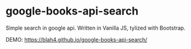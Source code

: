 # google-books-api-search

Simple search in google api. 
Written in Vanilla JS, tylized with Bootstrap.

DEMO: https://blah4.github.io/google-books-api-search/
